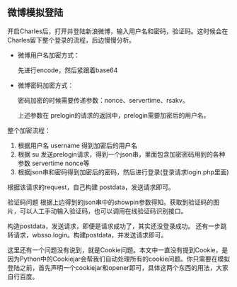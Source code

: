 ## 微博模拟登陆
开启Charles后，打开并登陆新浪微博，输入用户名和密码，验证码。这时候会在Charles留下整个登录的流程，后边慢慢分析。

* 微博用户名加密方式：

  先进行encode，然后紧跟着base64
* 微博密码加密方式：

  密码加密的时候需要传递参数：nonce、servertime、rsakv。

  上述参数在 prelogin的请求的返回中，prelogin需要加密后的用户名。

整个加密流程：
1. 根据用户名 username 得到加密后的用户名
2. 根据 su 发送prelogin请求，得到一个json串，里面包含加密密码用到的各种参数 servertime nonce等
3. 根据json串和密码得到加密后的密码，然后进行登录(登录请求login.php里面)

根据该请求的request，自己构建 postdata，发送请求即可。

验证码问题
根据上边得到的json串中的showpin参数得知。获取到验证码的图片，可以人工手动输入验证码，也可以调用在线验证码识别接口。

构造postdata，发送请求，即便是请求成功了，其实还没登录成功。
还有一步跳转请求，wbsso.login。构建postdata，并发送请求即可。

这里还有一个问题没有说到，就是Cookie问题。本文中一直没有提到Cookie，是因为Python中的Cookiejar会帮我们自动处理所有的cookie问题。你只需要在模拟登陆之前，首先声明一个cookiejar和opener即可，具体这两个东西的用法，大家自行百度。